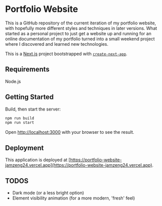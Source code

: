 # Portfolio Website

This is a GitHub repository of the current iteration of my portfolio website, with hopefully more different styles and techniques in later versions. What started as a personal project to just get a website up and running for an online documentation of my portfolio turned into a small weekend project where I discovered and learned new technologies.

This is a [Next.js](https://nextjs.org/) project bootstrapped with [`create-next-app`](https://github.com/vercel/next.js/tree/canary/packages/create-next-app).

## Requirements

Node.js

## Getting Started

Build, then start the server:

```bash
npm run build
npm run start
```

Open [http://localhost:3000](http://localhost:3000) with your browser to see the result.

## Deployment

This application is deployed at [https://portfolio-website-jamzeng24.vercel.app](https://portfolio-website-jamzeng24.vercel.app).

## TODOS

- Dark mode (or a less bright option)
- Element visibility animation (for a more modern, 'fresh' feel)